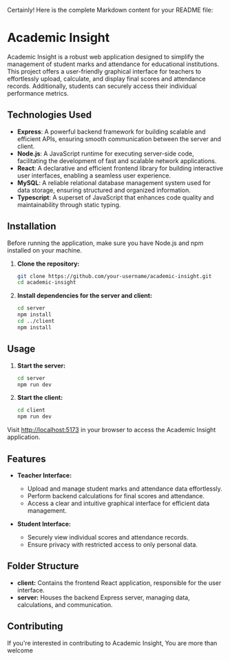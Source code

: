 Certainly! Here is the complete Markdown content for your README file:

# Academic Insight

Academic Insight is a robust web application designed to simplify the management of student marks and attendance for educational institutions. This project offers a user-friendly graphical interface for teachers to effortlessly upload, calculate, and display final scores and attendance records. Additionally, students can securely access their individual performance metrics.

## Technologies Used

-   **Express**: A powerful backend framework for building scalable and efficient APIs, ensuring smooth communication between the server and client.
-   **Node.js**: A JavaScript runtime for executing server-side code, facilitating the development of fast and scalable network applications.
-   **React**: A declarative and efficient frontend library for building interactive user interfaces, enabling a seamless user experience.
-   **MySQL**: A reliable relational database management system used for data storage, ensuring structured and organized information.
-   **Typescript**: A superset of JavaScript that enhances code quality and maintainability through static typing.

## Installation

Before running the application, make sure you have Node.js and npm installed on your machine.

1. **Clone the repository:**

    ```bash
    git clone https://github.com/your-username/academic-insight.git
    cd academic-insight
    ```

2. **Install dependencies for the server and client:**
    ```bash
    cd server
    npm install
    cd ../client
    npm install
    ```

## Usage

1. **Start the server:**

    ```bash
    cd server
    npm run dev
    ```

2. **Start the client:**
    ```bash
    cd client
    npm run dev
    ```

Visit [http://localhost:5173](http://localhost:5173) in your browser to access the Academic Insight application.

## Features

-   **Teacher Interface:**

    -   Upload and manage student marks and attendance data effortlessly.
    -   Perform backend calculations for final scores and attendance.
    -   Access a clear and intuitive graphical interface for efficient data management.

-   **Student Interface:**
    -   Securely view individual scores and attendance records.
    -   Ensure privacy with restricted access to only personal data.

## Folder Structure

-   **client:** Contains the frontend React application, responsible for the user interface.
-   **server:** Houses the backend Express server, managing data, calculations, and communication.

## Contributing

If you're interested in contributing to Academic Insight, You are more than welcome
